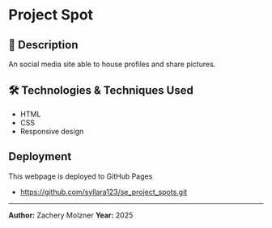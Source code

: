 # Project Spot

## 📌 Description

An social media site able to house profiles and share pictures.

## 🛠️ Technologies & Techniques Used

- HTML
- CSS
- Responsive design

## Deployment

This webpage is deployed to GitHub Pages

- https://github.com/syllara123/se_project_spots.git

---

**Author:** Zachery Molzner
**Year:** 2025
